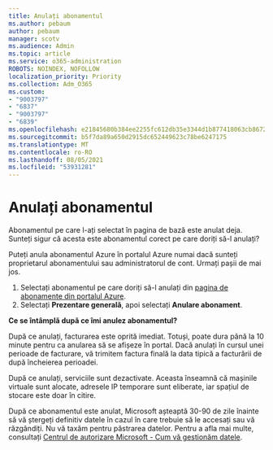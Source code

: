 ```yaml
---
title: Anulați abonamentul
ms.author: pebaum
author: pebaum
manager: scotv
ms.audience: Admin
ms.topic: article
ms.service: o365-administration
ROBOTS: NOINDEX, NOFOLLOW
localization_priority: Priority
ms.collection: Adm_O365
ms.custom:
- "9003797"
- "6837"
- "9003797"
- "6839"
ms.openlocfilehash: e21845680b384ee2255fc612db35e3344d1b877418063cb86721964104239ac3
ms.sourcegitcommit: b5f7da89a650d2915dc652449623c78be6247175
ms.translationtype: MT
ms.contentlocale: ro-RO
ms.lasthandoff: 08/05/2021
ms.locfileid: "53931281"
---
```

# <a name="cancel-subscription"></a>Anulați abonamentul

Abonamentul pe care l-ați selectat în pagina de bază este anulat deja. Sunteți sigur că acesta este abonamentul corect pe care doriți să-l anulați?

Puteți anula abonamentul Azure în portalul Azure numai dacă sunteți proprietarul abonamentului sau administratorul de cont. Urmați pașii de mai jos.

1. Selectați abonamentul pe care doriți să-l anulați din [pagina de abonamente din portalul Azure](https://ms.portal.azure.com/#blade/Microsoft_Azure_Billing/SubscriptionsBlade).
2. Selectați **Prezentare generală**, apoi selectați **Anulare abonament**.

**Ce se întâmplă după ce îmi anulez abonamentul?**

După ce anulați, facturarea este oprită imediat. Totuși, poate dura până la 10 minute pentru ca anularea să se afișeze în portal. Dacă anulați în cursul unei perioade de facturare, vă trimitem factura finală la data tipică a facturării de după încheierea perioadei.

După ce anulați, serviciile sunt dezactivate. Aceasta înseamnă că mașinile virtuale sunt alocate, adresele IP temporare sunt eliberate, iar spațiul de stocare este doar în citire.

După ce abonamentul este anulat, Microsoft așteaptă 30-90 de zile înainte să vă ștergeți definitiv datele în cazul în care trebuie să le accesați sau vă răzgândiți. Nu vă taxăm pentru păstrarea datelor. Pentru a afla mai multe, consultați [Centrul de autorizare Microsoft - Cum vă gestionăm datele](https://www.microsoft.com/trust-center/privacy/data-management#leave).

